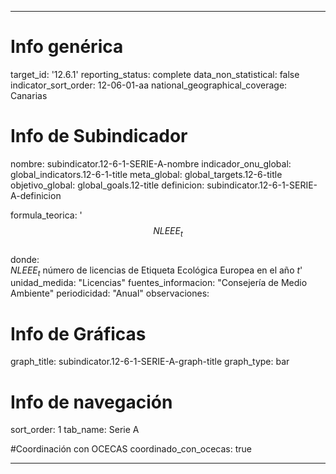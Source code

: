 ---

# Info genérica
target_id: '12.6.1'
reporting_status: complete
data_non_statistical: false
indicator_sort_order: 12-06-01-aa
national_geographical_coverage: Canarias

# Info de Subindicador
nombre: subindicator.12-6-1-SERIE-A-nombre
indicador_onu_global: global_indicators.12-6-1-title
meta_global: global_targets.12-6-title
objetivo_global: global_goals.12-title
definicion: subindicator.12-6-1-SERIE-A-definicion

formula_teorica: '$$NLEEE_{t}$$ <br>
donde: <br>
$NLEEE_{t}$ número de licencias de Etiqueta Ecológica Europea en el año $t$'
unidad_medida: "Licencias"
fuentes_informacion: "Consejería de Medio Ambiente"
periodicidad: "Anual"
observaciones: 

# Info de Gráficas
graph_title: subindicator.12-6-1-SERIE-A-graph-title
graph_type: bar

# Info de navegación
sort_order: 1
tab_name: Serie A

#Coordinación con OCECAS
coordinado_con_ocecas: true

---